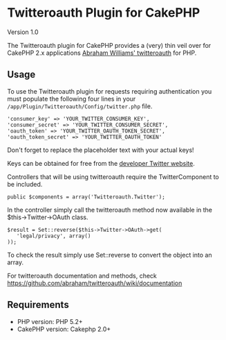 # Twitteroauth Plugin for CakePHP #

Version 1.0

The Twitteroauth plugin for CakePHP provides a (very) thin veil over for CakePHP 2.x applications [Abraham Williams' twitteroauth](https://github.com/abraham/twitteroauth) for PHP.

## Usage ##

To use the Twitteroauth plugin for requests requiring authentication you must populate the following four lines in your `/app/Plugin/Twitteroauth/Config/twitter.php` file.

    'consumer_key' => 'YOUR_TWITTER_CONSUMER_KEY',
    'consumer_secret' => 'YOUR_TWITTER_CONSUMER_SECRET',
    'oauth_token' => 'YOUR_TWITTER_OAUTH_TOKEN_SECRET',
    'oauth_token_secret' => 'YOUR_TWITTER_OAUTH_TOKEN'

Don't forget to replace the placeholder text with your actual keys!

Keys can be obtained for free from the [developer Twitter website](https://dev.twitter.com).

Controllers that will be using twitteroauth require the TwitterComponent to be included.

    public $components = array('Twitteroauth.Twitter');

In the controller simply call the twitteroauth method now available in the $this->Twitter->OAuth class.

    $result = Set::reverse($this->Twitter->OAuth->get(
       'legal/privacy', array()
    ));

To check the result simply use Set::reverse to convert the object into an array.

For twitteroauth documentation and methods, check https://github.com/abraham/twitteroauth/wiki/documentation

## Requirements ##

* PHP version: PHP 5.2+
* CakePHP version: Cakephp 2.0+